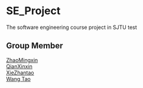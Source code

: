 # SE_Project
The software engineering course project in SJTU
test

## Group Member
[ZhaoMingxin](https://github.com/Katnisszmx)\
[QianXinxin](https://github.com/naiveee-Q)\
[XieZhantao](https://github.com/sjtuXZT)\
[Wang Tao](https://github.com/IrvingW)
